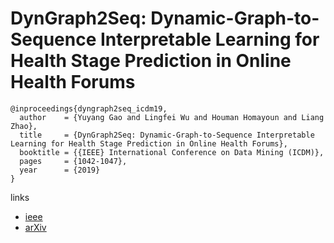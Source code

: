 # DynGraph2Seq: Dynamic-Graph-to-Sequence Interpretable Learning for Health Stage Prediction in Online Health Forums

```
@inproceedings{dyngraph2seq_icdm19,
  author    = {Yuyang Gao and Lingfei Wu and Houman Homayoun and Liang Zhao},
  title     = {DynGraph2Seq: Dynamic-Graph-to-Sequence Interpretable Learning for Health Stage Prediction in Online Health Forums},
  booktitle = {{IEEE} International Conference on Data Mining (ICDM)},
  pages     = {1042-1047},
  year      = {2019}
}
```

links
- [ieee](https://ieeexplore.ieee.org/document/8970856)
- [arXiv](https://arxiv.org/abs/1908.08497)
